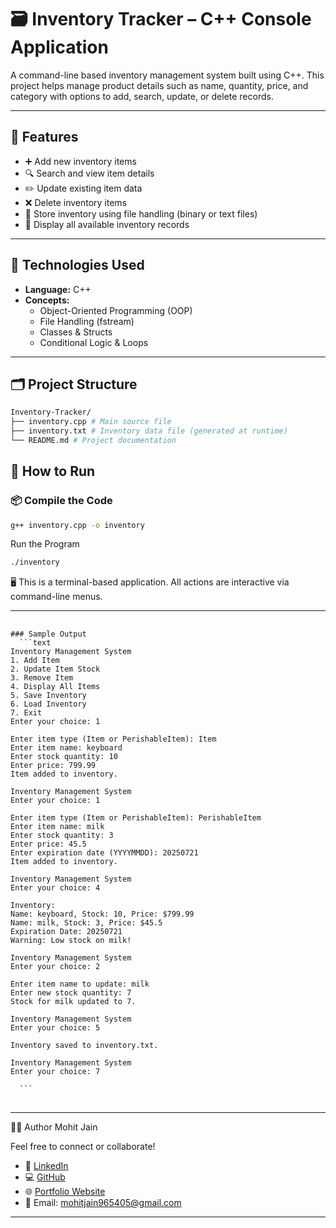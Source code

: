 # 🗃️ Inventory Tracker – C++ Console Application

A command-line based inventory management system built using C++. This project helps manage product details such as name, quantity, price, and category with options to add, search, update, or delete records.

---

## 📌 Features

- ➕ Add new inventory items
- 🔍 Search and view item details
- ✏️ Update existing item data
- ❌ Delete inventory items
- 💾 Store inventory using file handling (binary or text files)
- 📜 Display all available inventory records

---

## 🔧 Technologies Used

- **Language:** C++
- **Concepts:**  
  - Object-Oriented Programming (OOP)  
  - File Handling (fstream)  
  - Classes & Structs  
  - Conditional Logic & Loops

---

## 🗂️ Project Structure

```bash
Inventory-Tracker/
├── inventory.cpp # Main source file
├── inventory.txt # Inventory data file (generated at runtime)
└── README.md # Project documentation
```
## 🚀 How to Run

### 📦 Compile the Code

```bash
g++ inventory.cpp -o inventory
```
Run the Program
```bash
./inventory
```
🖥️ This is a terminal-based application. All actions are interactive via command-line menus.

---
<pre> <code>
### Sample Output
  ```text
Inventory Management System
1. Add Item
2. Update Item Stock
3. Remove Item
4. Display All Items
5. Save Inventory
6. Load Inventory
7. Exit
Enter your choice: 1

Enter item type (Item or PerishableItem): Item
Enter item name: keyboard
Enter stock quantity: 10
Enter price: 799.99
Item added to inventory.

Inventory Management System
Enter your choice: 1

Enter item type (Item or PerishableItem): PerishableItem
Enter item name: milk
Enter stock quantity: 3
Enter price: 45.5
Enter expiration date (YYYYMMDD): 20250721
Item added to inventory.

Inventory Management System
Enter your choice: 4

Inventory:
Name: keyboard, Stock: 10, Price: $799.99
Name: milk, Stock: 3, Price: $45.5
Expiration Date: 20250721
Warning: Low stock on milk!

Inventory Management System
Enter your choice: 2

Enter item name to update: milk
Enter new stock quantity: 7
Stock for milk updated to 7.

Inventory Management System
Enter your choice: 5

Inventory saved to inventory.txt.

Inventory Management System
Enter your choice: 7

  ```
  </code> </pre>

---

🙋‍♂️ Author
Mohit Jain

Feel free to connect or collaborate!

- 🔗 [LinkedIn](https://www.linkedin.com/in/mohit-jain-dev/)  
- 💻 [GitHub](https://github.com/Mohitjain9654)  
- 🌐 [Portfolio Website](https://mohitjain-portfolio.vercel.app/)  
- 📧 Email: mohitjain965405@gmail.com

---
